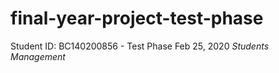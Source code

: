 # final-year-project-test-phase
Student ID: BC140200856 - Test Phase Feb 25, 2020 *Students Management*
